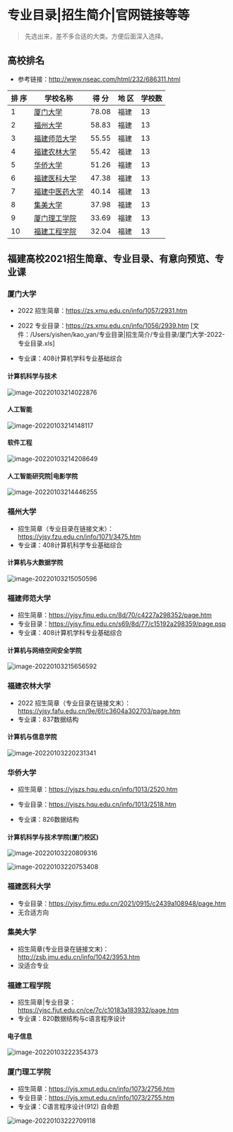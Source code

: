 # 专业目录|招生简介|官网链接等等

> 先选出来，差不多合适的大类。方便后面深入选择。

## 高校排名

* 参考链接：http://www.nseac.com/html/232/686311.html

| **排 序** | **学校名称**                                                 | **得 分** | **地 区** | **学校数** |
| --------- | ------------------------------------------------------------ | --------- | --------- | ---------- |
| 1         | [厦门大学](http://school.nseac.com/sch.php?schid=10384)      | 78.08     | 福建      | 13         |
| 2         | [福州大学](http://school.nseac.com/sch.php?schid=10386)      | 58.83     | 福建      | 13         |
| 3         | [福建师范大学](http://school.nseac.com/sch.php?schid=10394)  | 55.55     | 福建      | 13         |
| 4         | [福建农林大学](http://school.nseac.com/sch.php?schid=10389)  | 55.42     | 福建      | 13         |
| 5         | [华侨大学](http://school.nseac.com/sch.php?schid=10385)      | 51.26     | 福建      | 13         |
| 6         | [福建医科大学](http://school.nseac.com/sch.php?schid=10392)  | 47.38     | 福建      | 13         |
| 7         | [福建中医药大学](http://school.nseac.com/sch.php?schid=10393) | 40.14     | 福建      | 13         |
| 8         | [集美大学](http://school.nseac.com/sch.php?schid=10390)      | 37.98     | 福建      | 13         |
| 9         | [厦门理工学院](http://school.nseac.com/sch.php?schid=11062)  | 33.69     | 福建      | 13         |
| 10        | [福建工程学院](http://school.nseac.com/sch.php?schid=10388)  | 32.04     | 福建      | 13         |

## 福建高校2021招生简章、专业目录、有意向预览、专业课

### 厦门大学

* 2022 招生简章：https://zs.xmu.edu.cn/info/1057/2931.htm

* 2022 专业目录：https://zs.xmu.edu.cn/info/1056/2939.htm [文件：/Users/yishen/kao_yan/专业目录|招生简介/专业目录/厦门大学-2022-专业目录.xls]

* 专业课：408计算机学科专业基础综合

#### 计算机科学与技术

![image-20220103214022876](https://image.mdashen.com/pic/image-20220103214022876.png)

#### 人工智能

![image-20220103214148117](https://image.mdashen.com/pic/image-20220103214148117.png)

#### 软件工程

![image-20220103214208649](https://image.mdashen.com/pic/image-20220103214208649.png)

#### 人工智能研究院|电影学院

![image-20220103214446255](https://image.mdashen.com/pic/image-20220103214446255.png)



### 福州大学

* 招生简章（专业目录在链接文末）：https://yjsy.fzu.edu.cn/info/1071/3475.htm
* 专业课：408计算机科学专业基础综合

#### 计算机与大数据学院

![image-20220103215050596](https://image.mdashen.com/pic/image-20220103215050596.png)

### 福建师范大学

* 招生简章：https://yjsy.fjnu.edu.cn/8d/70/c4227a298352/page.htm
* 专业目录：https://yjsy.fjnu.edu.cn/s69/8d/77/c15192a298359/page.psp
* 专业课：408计算机学科专业基础综合

#### 计算机与网络空间安全学院

![image-20220103215656592](https://image.mdashen.com/pic/image-20220103215656592.png)

### 福建农林大学

* 2022 招生简章（专业目录在链接文末）：https://yjsy.fafu.edu.cn/9e/6f/c3604a302703/page.htm
* 专业课：837数据结构

#### 计算机与信息学院

![image-20220103220231341](https://image.mdashen.com/pic/image-20220103220231341.png)

### 华侨大学

* 招生简章：https://yjszs.hqu.edu.cn/info/1013/2520.htm
* 专业目录：https://yjszs.hqu.edu.cn/info/1013/2518.htm

* 专业课：826数据结构

#### 计算机科学与技术学院(厦门校区)

![image-20220103220809316](https://image.mdashen.com/pic/image-20220103220809316.png)

![image-20220103220753408](https://image.mdashen.com/pic/image-20220103220753408.png)

### 福建医科大学

* 专业目录：https://yjsy.fjmu.edu.cn/2021/0915/c2439a108948/page.htm
* 无合适方向

### 集美大学

* 招生简章(专业目录在链接文末)：http://zsb.jmu.edu.cn/info/1042/3953.htm
* 没适合专业

### 福建工程学院

* 招生简章|专业目录：https://yjsc.fjut.edu.cn/ce/7c/c10183a183932/page.htm
* 专业课：820数据结构与c语言程序设计

#### 电子信息

![image-20220103222354373](https://image.mdashen.com/pic/image-20220103222354373.png)

### 厦门理工学院

* 招生简章：https://yjs.xmut.edu.cn/info/1073/2756.htm
* 专业目录：https://yjs.xmut.edu.cn/info/1073/2755.htm
* 专业课：C语言程序设计(912) 自命题

![image-20220103222709118](https://image.mdashen.com/pic/image-20220103222709118.png)